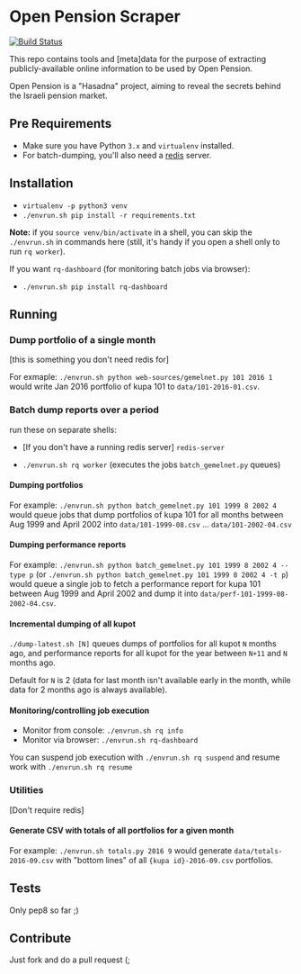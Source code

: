 # Open Pension Scraper

[![Build Status][travis-image]][travis-url]

This repo contains tools and [meta]data for the purpose of extracting publicly-available
online information to be used by Open Pension.

Open Pension is a "Hasadna" project, aiming to reveal the secrets behind the Israeli pension market.

## Pre Requirements

* Make sure you have Python `3.x` and `virtualenv` installed.
* For batch-dumping, you'll also need a [redis](http://redis.io/) server.

## Installation

* `virtualenv -p python3 venv`
* `./envrun.sh pip install -r requirements.txt`

**Note:** if you `source venv/bin/activate` in a shell,
you can skip the `./envrun.sh` in commands here
(still, it's handy if you open a shell only to run `rq worker`).

If you want `rq-dashboard` (for monitoring batch jobs via browser):

* `./envrun.sh pip install rq-dashboard`

## Running

### Dump portfolio of a single month

[this is something you don't need redis for]

For exmaple: `./envrun.sh python web-sources/gemelnet.py 101 2016 1`
would write Jan 2016 portfolio of kupa 101 to `data/101-2016-01.csv`.

### Batch dump reports over a period

run these on separate shells:

* [If you don't have a running redis server] `redis-server`

* `./envrun.sh rq worker` (executes the jobs `batch_gemelnet.py` queues)

#### Dumping portfolios

For example: `./envrun.sh python batch_gemelnet.py 101 1999 8 2002 4`
would queue jobs that dump portfolios of kupa 101 for all months between
Aug 1999 and April 2002 into `data/101-1999-08.csv` ... `data/101-2002-04.csv`

#### Dumping performance reports

For example:
`./envrun.sh python batch_gemelnet.py 101 1999 8 2002 4 --type p`
(or `./envrun.sh python batch_gemelnet.py 101 1999 8 2002 4 -t p`)
would queue a single job to fetch a performance report for kupa 101 between Aug
1999 and April 2002 and dump it
into `data/perf-101-1999-08-2002-04.csv`.

#### Incremental dumping of all kupot

`./dump-latest.sh [N]` queues dumps of portfolios for all kupot `N` months ago,
and performance reports for all kupot for the year between `N+11` and `N` months ago.

Default for `N` is 2 (data for last month isn't available early in the month,
while data for 2 months ago is always available).


#### Monitoring/controlling job execution

* Monitor from console: `./envrun.sh rq info`
* Monitor via browser: `./envrun.sh rq-dashboard`

You can suspend job execution with `./envrun.sh rq suspend`
and resume work with `./envrun.sh rq resume`

### Utilities

[Don't require redis]

#### Generate CSV with totals of all portfolios for a given month

For example:
`./envrun.sh totals.py 2016 9` would generate `data/totals-2016-09.csv` with 
"bottom lines" of all `{kupa id}-2016-09.csv` portfolios.

## Tests

Only pep8 so far ;)

## Contribute

Just fork and do a pull request (;

[travis-image]: https://api.travis-ci.org/hasadna/open-pension-net-scraper.svg?branch=master
[travis-url]: https://travis-ci.org/hasadna/open-pension-net-scraper
